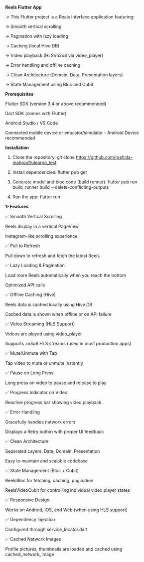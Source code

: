 **Reels Flutter App**


-> This Flutter project is a Reels Interface application featuring:

-> Smooth vertical scrolling

-> Pagination with lazy loading

-> Caching (local Hive DB)

-> Video playback (HLS/m3u8 via video_player)

-> Error handling and offline caching

-> Clean Architecture (Domain, Data, Presentation layers)

-> State Management using Bloc and Cubit





**Prerequisites**

Flutter SDK (version 3.4 or above recommended)

Dart SDK (comes with Flutter)

Android Studio / VS Code 

Connected mobile device or emulator/simulator - Android Device recommended





**Installation**

1. Clone the repository: 
git clone https://github.com/rashida-mahroof/ulearna_test

2. Install dependencies:
flutter pub get

3. Generate model and bloc code (build runner):
flutter pub run build_runner build --delete-conflicting-outputs

4. Run the app:
flutter run






**✨ Features**

✅ Smooth Vertical Scrolling

Reels display in a vertical PageView

Instagram-like scrolling experience

✅ Pull to Refresh

Pull down to refresh and fetch the latest Reels

✅ Lazy Loading & Pagination

Load more Reels automatically when you reach the bottom

Optimized API calls

✅ Offline Caching (Hive)

Reels data is cached locally using Hive DB

Cached data is shown when offline or on API failure

✅ Video Streaming (HLS Support)

Videos are played using video_player

Supports .m3u8 HLS streams (used in most production apps)

✅ Mute/Unmute with Tap

Tap video to mute or unmute instantly

✅ Pause on Long Press

Long press on video to pause and release to play

✅ Progress Indicator on Video

Reactive progress bar showing video playback

✅ Error Handling

Gracefully handles network errors

Displays a Retry button with proper UI feedback

✅ Clean Architecture

Separated Layers: Data, Domain, Presentation

Easy to maintain and scalable codebase

✅ State Management (Bloc + Cubit)

ReelsBloc for fetching, caching, pagination

ReelsVideoCubit for controlling individual video player states

✅ Responsive Design

Works on Android, iOS, and Web (when using HLS support)

✅ Dependency Injection

Configured through service_locator.dart

✅ Cached Network Images

Profile pictures, thumbnails are loaded and cached using cached_network_image